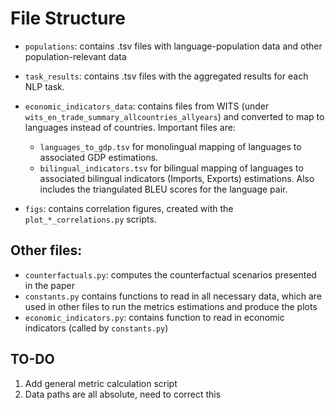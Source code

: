 # File Structure

* `populations`: contains .tsv files with language-population data and other population-relevant data

* `task_results`: contains .tsv files with the aggregated results for each NLP task.

* `economic_indicators_data`: contains files from WITS (under `wits_en_trade_summary_allcountries_allyears`) and converted to map to languages instead of countries. Important files are: 
	- `languages_to_gdp.tsv` for monolingual mapping of languages to associated GDP estimations.
	- `bilingual_indicators.tsv` for bilingual mapping of languages to associated bilingual indicators (Imports, Exports) estimations.	Also includes the triangulated BLEU scores for the language pair.

* `figs`: contains correlation figures, created with the `plot_*_correlations.py` scripts.

## Other files:
* `counterfactuals.py`: computes the counterfactual scenarios presented in the paper
* `constants.py` contains functions to read in all necessary data, which are used in other files to run the metrics estimations and produce the plots
* `economic_indicators.py`: contains function to read in economic indicators (called by `constants.py`)

## TO-DO
1. Add general metric calculation script
2. Data paths are all absolute, need to correct this
